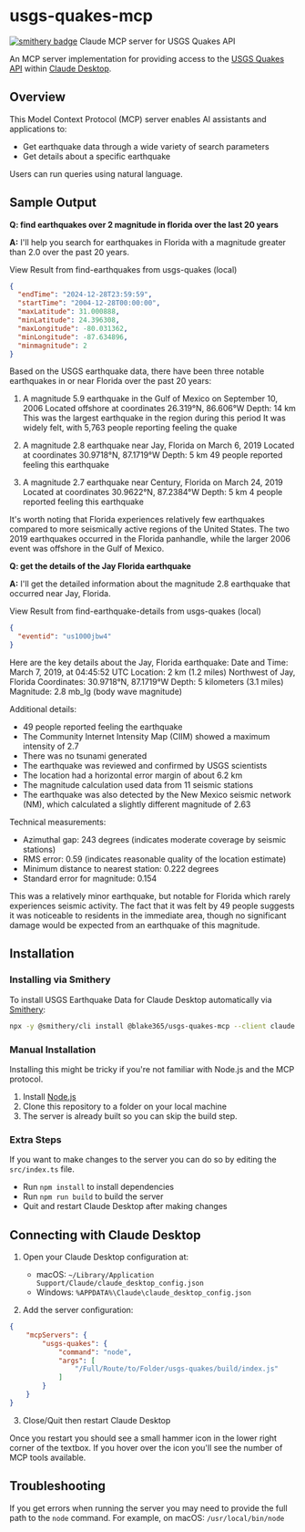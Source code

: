 # usgs-quakes-mcp
[![smithery badge](https://smithery.ai/badge/@blake365/usgs-quakes-mcp)](https://smithery.ai/server/@blake365/usgs-quakes-mcp)
Claude MCP server for USGS Quakes API

An MCP server implementation for providing access to the [USGS Quakes API](https://earthquake.usgs.gov/fdsnws/event/1/) within [Claude Desktop](https://claude.ai/download).

## Overview

This Model Context Protocol (MCP) server enables AI assistants and applications to:

- Get earthquake data through a wide variety of search parameters
- Get details about a specific earthquake

Users can run queries using natural language.

## Sample Output

**Q: find earthquakes over 2 magnitude in florida over the last 20 years**

**A:** I'll help you search for earthquakes in Florida with a magnitude greater than 2.0 over the past 20 years.

View Result from find-earthquakes from usgs-quakes (local)

```json
{
  "endTime": "2024-12-28T23:59:59",
  "startTime": "2004-12-28T00:00:00",
  "maxLatitude": 31.000888,
  "minLatitude": 24.396308,
  "maxLongitude": -80.031362,
  "minLongitude": -87.634896,
  "minmagnitude": 2
}
```

Based on the USGS earthquake data, there have been three notable earthquakes in or near Florida over the past 20 years:

1. A magnitude 5.9 earthquake in the Gulf of Mexico on September 10, 2006
Located offshore at coordinates 26.319°N, 86.606°W
Depth: 14 km
This was the largest earthquake in the region during this period
It was widely felt, with 5,763 people reporting feeling the quake

2. A magnitude 2.8 earthquake near Jay, Florida on March 6, 2019
Located at coordinates 30.9718°N, 87.1719°W
Depth: 5 km
49 people reported feeling this earthquake


3. A magnitude 2.7 earthquake near Century, Florida on March 24, 2019
Located at coordinates 30.9622°N, 87.2384°W
Depth: 5 km
4 people reported feeling this earthquake

It's worth noting that Florida experiences relatively few earthquakes compared to more seismically active regions of the United States. The two 2019 earthquakes occurred in the Florida panhandle, while the larger 2006 event was offshore in the Gulf of Mexico.

**Q: get the details of the Jay Florida earthquake**

**A:** I'll get the detailed information about the magnitude 2.8 earthquake that occurred near Jay, Florida.

View Result from find-earthquake-details from usgs-quakes (local)

```json
{
  "eventid": "us1000jbw4"
}
```

Here are the key details about the Jay, Florida earthquake:
Date and Time: March 7, 2019, at 04:45:52 UTC
Location: 2 km (1.2 miles) Northwest of Jay, Florida
Coordinates: 30.9718°N, 87.1719°W
Depth: 5 kilometers (3.1 miles)
Magnitude: 2.8 mb_lg (body wave magnitude)

Additional details:
- 49 people reported feeling the earthquake
- The Community Internet Intensity Map (CIIM) showed a maximum intensity of 2.7
- There was no tsunami generated
- The earthquake was reviewed and confirmed by USGS scientists
- The location had a horizontal error margin of about 6.2 km
- The magnitude calculation used data from 11 seismic stations
- The earthquake was also detected by the New Mexico seismic network (NM), which calculated a slightly different magnitude of 2.63

Technical measurements:

- Azimuthal gap: 243 degrees (indicates moderate coverage by seismic stations)
- RMS error: 0.59 (indicates reasonable quality of the location estimate)
- Minimum distance to nearest station: 0.222 degrees
- Standard error for magnitude: 0.154

This was a relatively minor earthquake, but notable for Florida which rarely experiences seismic activity. The fact that it was felt by 49 people suggests it was noticeable to residents in the immediate area, though no significant damage would be expected from an earthquake of this magnitude.

## Installation

### Installing via Smithery

To install USGS Earthquake Data for Claude Desktop automatically via [Smithery](https://smithery.ai/server/@blake365/usgs-quakes-mcp):

```bash
npx -y @smithery/cli install @blake365/usgs-quakes-mcp --client claude
```

### Manual Installation
Installing this might be tricky if you're not familiar with Node.js and the MCP protocol.

1. Install [Node.js](https://nodejs.org/en/download)
2. Clone this repository to a folder on your local machine
3. The server is already built so you can skip the build step.

### Extra Steps

If you want to make changes to the server you can do so by editing the `src/index.ts` file.
- Run `npm install` to install dependencies
- Run `npm run build` to build the server
- Quit and restart Claude Desktop after making changes


## Connecting with Claude Desktop

1. Open your Claude Desktop configuration at:
   - macOS: `~/Library/Application Support/Claude/claude_desktop_config.json`
   - Windows: `%APPDATA%\Claude\claude_desktop_config.json`

2. Add the server configuration:
```json 
{
    "mcpServers": {
        "usgs-quakes": {
            "command": "node",
            "args": [
                "/Full/Route/to/Folder/usgs-quakes/build/index.js"
            ]
        }
    }
}
```

3. Close/Quit then restart Claude Desktop

Once you restart you should see a small hammer icon in the lower right corner of the textbox. If you hover over the icon you'll see the number of MCP tools available.

## Troubleshooting

If you get errors when running the server you may need to provide the full path to the `node` command. For example, on macOS: `/usr/local/bin/node`

